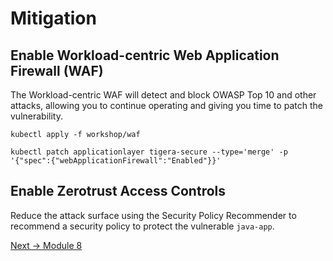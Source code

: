 # Mitigation

## Enable Workload-centric Web Application Firewall (WAF) 

The Workload-centric WAF will detect and block OWASP Top 10 and other attacks, allowing you to continue operating and giving you time to patch the vulnerability.

```
kubectl apply -f workshop/waf
```

```
kubectl patch applicationlayer tigera-secure --type='merge' -p '{"spec":{"webApplicationFirewall":"Enabled"}}'
```

## Enable Zerotrust Access Controls

Reduce the attack surface using the Security Policy Recommender to recommend a security policy to protect the vulnerable `java-app`.


[Next -> Module 8](incidentresponse.md)
